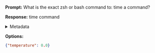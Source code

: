 **Prompt:**
What is the exact zsh or bash command to: time a command?

**Response:**
time command

<details><summary>Metadata</summary>

- Duration: 710 ms
- Datetime: 2023-08-06T15:13:47.397047
- Model: gpt-3.5-turbo-0613

</details>

**Options:**
```json
{"temperature": 0.0}
```

